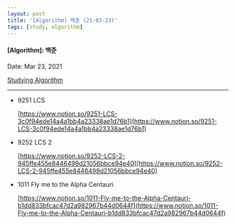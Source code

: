 ```yaml
---
layout: post
title: '[Algorithm] 백준 (21-03-23)'
tags: [study, algorithm]
---
```


#### [Algorithm]: 백준

Date: Mar 23, 2021

[Studying Algorithm](https://www.notion.so/Studying-Algorithm-227a7212f53d43c299d3a816b1d80d8d)

---

- 9251 LCS

  [https://www.notion.so/9251-LCS-3c0f94ede14a4a1bb4a23338ae1d76b1](https://www.notion.so/9251-LCS-3c0f94ede14a4a1bb4a23338ae1d76b1)

- 9252 LCS 2

  [https://www.notion.so/9252-LCS-2-945ffe455e8446499d21056bbce94e40](https://www.notion.so/9252-LCS-2-945ffe455e8446499d21056bbce94e40)

- 1011 Fly me to the Alpha Centauri

  [https://www.notion.so/1011-Fly-me-to-the-Alpha-Centauri-b1dd833bfcac47d2a982967b44d0644f](https://www.notion.so/1011-Fly-me-to-the-Alpha-Centauri-b1dd833bfcac47d2a982967b44d0644f)
